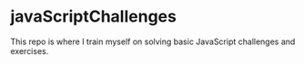 # javaScriptChallenges
This repo is where I train myself on solving basic JavaScript challenges and exercises. 
